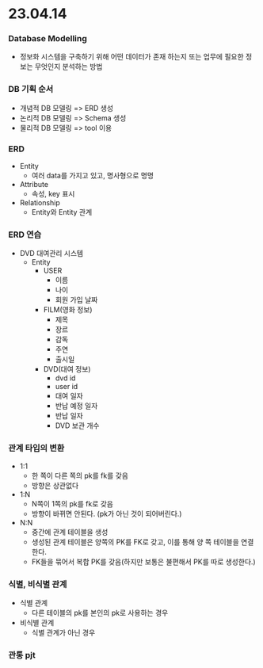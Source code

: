 # 23.04.14

### Database Modelling
- 정보화 시스템을 구축하기 위해 어떤 데이터가 존재 하는지 또는 업무에 필요한 정보는 무엇인지 분석하는 방법

### DB 기획 순서
- 개념적 DB 모델링 => ERD 생성
- 논리적 DB 모델링 => Schema 생성
- 물리적 DB 모델링 => tool 이용

### ERD
- Entity
  - 여러 data를 가지고 있고, 명사형으로 명명
- Attribute
  - 속성, key 표시
- Relationship
  - Entity와 Entity 관계

### ERD 연습
- DVD 대여관리 시스템
  - Entity
    - USER
      - 이름
      - 나이
      - 회원 가입 날짜
    - FILM(영화 정보)
      - 제목
      - 장르
      - 감독
      - 주연
      - 출시일
    - DVD(대여 정보)
      - dvd id
      - user id
      - 대여 일자
      - 반납 예정 일자
      - 반납 일자
      - DVD 보관 개수

### 관계 타입의 변환
- 1:1
  - 한 쪽이 다른 쪽의 pk를 fk를 갖음
  - 방향은 상관없다
- 1:N
  - N쪽이 1쪽의 pk를 fk로 갖음
  - 방향이 바뀌면 안된다. (pk가 아닌 것이 되어버린다.)
- N:N
  - 중간에 관계 테이블을 생성
  - 생성된 관계 테이블은 양쪽의 PK를 FK로 갖고, 이를 통해 양 쪽 테이블을 연결한다.
  - FK들을 묶어서 복합 PK를 갖음(하지만 보통은 불편해서 PK를 따로 생성한다.)

### 식별, 비식별 관계
- 식별 관계
  - 다른 테이블의 pk를 본인의 pk로 사용하는 경우
- 비식별 관계
  - 식별 관계가 아닌 경우
### 관통 pjt